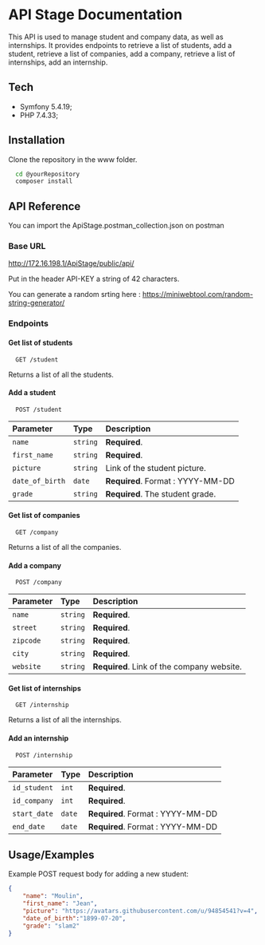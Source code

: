 
# API Stage Documentation

This API is used to manage student and company data, as well as internships. It provides endpoints to retrieve a list of students, add a student, retrieve a list of companies, add a company, retrieve a list of internships, add an internship.

## Tech

- Symfony 5.4.19;
- PHP 7.4.33;

## Installation

Clone the repository in the www folder.

```bash
  cd @yourRepository
  composer install
```
## API Reference

You can import the ApiStage.postman_collection.json on postman

### Base URL

http://172.16.198.1/ApiStage/public/api/

Put in the header API-KEY a string of 42 characters.

You can generate a random srting here :
https://miniwebtool.com/random-string-generator/

### Endpoints

#### Get list of students

```http
  GET /student
```
Returns a list of all the students.

#### Add a student

```http
  POST /student
```

| Parameter | Type     | Description                |
| :-------- | :------- | :------------------------- |
| `name` | `string` | **Required**. |
| `first_name` | `string`| **Required**. |
| `picture` | `string` | Link of the student picture. |
| `date_of_birth` | `date`| **Required**. Format : YYYY-MM-DD|
| `grade` | `string` | **Required**. The student grade.|

#### Get list of companies

```http
  GET /company
```
Returns a list of all the companies.

#### Add a company

```http
  POST /company
```

| Parameter | Type    | Description                |
| :-------- | :------- | :-------------------------------- |
| `name` | `string` | **Required**. |
| `street` | `string` | **Required**. |
| `zipcode` | `string` | **Required**. |
| `city` | `string` | **Required**. |
| `website` | `string` | **Required**. Link of the company website.|

#### Get list of internships

```http
  GET /internship
```
Returns a list of all the internships.

#### Add an internship

```http
  POST /internship
```

| Parameter | Type    | Description                |
| :-------- | :------- | :-------------------------------- |
| `id_student` | `int` | **Required**. |
| `id_company` | `int` | **Required**. |
| `start_date` | `date` | **Required**. Format : YYYY-MM-DD |
| `end_date` | `date` | **Required**. Format : YYYY-MM-DD |

## Usage/Examples

Example POST request body for adding a new student:

```json
{
    "name": "Moulin",
    "first_name": "Jean",
    "picture": "https://avatars.githubusercontent.com/u/94854541?v=4",
    "date_of_birth":"1899-07-20",
    "grade": "slam2"
}
```